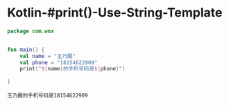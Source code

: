 # Kotlin-#print()-Use-String-Template

```kotlin
package com.wnx


fun main() {
    val name = "王乃醒"
    val phone = "18154622909"
    print("${name}的手机号码是${phone}")
    
}
```

```
王乃醒的手机号码是18154622909
```

